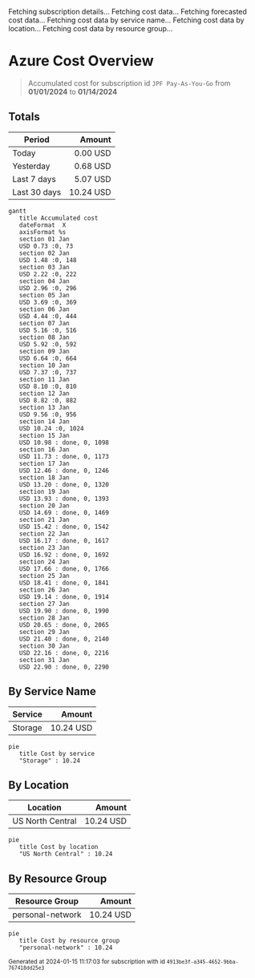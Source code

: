 Fetching subscription details...
Fetching cost data...
Fetching forecasted cost data...
Fetching cost data by service name...
Fetching cost data by location...
Fetching cost data by resource group...
# Azure Cost Overview

> Accumulated cost for subscription id `JPF Pay-As-You-Go` from **01/01/2024** to **01/14/2024**

## Totals

|Period|Amount|
|---|---:|
|Today|0.00 USD|
|Yesterday|0.68 USD|
|Last 7 days|5.07 USD|
|Last 30 days|10.24 USD|

```mermaid
gantt
   title Accumulated cost
   dateFormat  X
   axisFormat %s
   section 01 Jan
   USD 0.73 :0, 73
   section 02 Jan
   USD 1.48 :0, 148
   section 03 Jan
   USD 2.22 :0, 222
   section 04 Jan
   USD 2.96 :0, 296
   section 05 Jan
   USD 3.69 :0, 369
   section 06 Jan
   USD 4.44 :0, 444
   section 07 Jan
   USD 5.16 :0, 516
   section 08 Jan
   USD 5.92 :0, 592
   section 09 Jan
   USD 6.64 :0, 664
   section 10 Jan
   USD 7.37 :0, 737
   section 11 Jan
   USD 8.10 :0, 810
   section 12 Jan
   USD 8.82 :0, 882
   section 13 Jan
   USD 9.56 :0, 956
   section 14 Jan
   USD 10.24 :0, 1024
   section 15 Jan
   USD 10.98 : done, 0, 1098
   section 16 Jan
   USD 11.73 : done, 0, 1173
   section 17 Jan
   USD 12.46 : done, 0, 1246
   section 18 Jan
   USD 13.20 : done, 0, 1320
   section 19 Jan
   USD 13.93 : done, 0, 1393
   section 20 Jan
   USD 14.69 : done, 0, 1469
   section 21 Jan
   USD 15.42 : done, 0, 1542
   section 22 Jan
   USD 16.17 : done, 0, 1617
   section 23 Jan
   USD 16.92 : done, 0, 1692
   section 24 Jan
   USD 17.66 : done, 0, 1766
   section 25 Jan
   USD 18.41 : done, 0, 1841
   section 26 Jan
   USD 19.14 : done, 0, 1914
   section 27 Jan
   USD 19.90 : done, 0, 1990
   section 28 Jan
   USD 20.65 : done, 0, 2065
   section 29 Jan
   USD 21.40 : done, 0, 2140
   section 30 Jan
   USD 22.16 : done, 0, 2216
   section 31 Jan
   USD 22.90 : done, 0, 2290
```

## By Service Name

|Service|Amount|
|---|---:|
|Storage|10.24 USD|

```mermaid
pie
   title Cost by service
   "Storage" : 10.24
```

## By Location

|Location|Amount|
|---|---:|
|US North Central|10.24 USD|

```mermaid
pie
   title Cost by location
   "US North Central" : 10.24
```

## By Resource Group

|Resource Group|Amount|
|---|---:|
|personal-network|10.24 USD|

```mermaid
pie
   title Cost by resource group
   "personal-network" : 10.24
```

<sup>Generated at 2024-01-15 11:17:03 for subscription with id `4913be3f-a345-4652-9bba-767418dd25e3`</sup>
